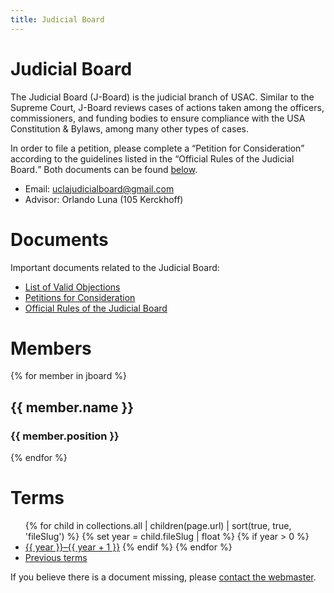 ```yaml
---
title: Judicial Board
---
```


# Judicial Board

The Judicial Board (J-Board) is the judicial branch of USAC. Similar to the Supreme Court, J-Board reviews cases of actions taken among the officers, commissioners, and funding bodies to ensure compliance with the USA Constitution & Bylaws, among many other types of cases.

In order to file a petition, please complete a <q>Petition for Consideration</q> according to the guidelines listed in the <q>Official Rules of the Judicial Board.</q> Both documents can be found [below](#documents).

- Email: <uclajudicialboard@gmail.com>
- Advisor: Orlando Luna (105 Kerckhoff)

# Documents

Important documents related to the Judicial Board:

- [List of Valid Objections](/docs/ObjectionList.pdf)
- [Petitions for Consideration](/docs/petition.doc)
- [Official Rules of the Judicial Board](/docs/jboard_rules.pdf)

# Members

<div class="people">

{% for member in jboard %}
<section>
<main>

## {{ member.name }}
### {{ member.position }}

</main>
</section>
{% endfor %}

</div>

# Terms

<ul>
{% for child in collections.all | children(page.url) | sort(true, true, 'fileSlug') %}
{% set year = child.fileSlug | float %}
{% if year > 0 %}
<li><a href="{{ child.url }}">{{ year }}&ndash;{{ year + 1 }}</a>
{% endif %}
{% endfor %}
<li><a href="old">Previous terms</a>
</ul>

If you believe there is a document missing, please [contact the webmaster](mailto:usacwebmaster@asucla.ucla.edu).
